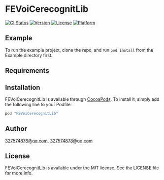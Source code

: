# FEVoiCerecognitLib

[![CI Status](http://img.shields.io/travis/327574878@qq.com/FEVoiCerecognitLib.svg?style=flat)](https://travis-ci.org/327574878@qq.com/FEVoiCerecognitLib)
[![Version](https://img.shields.io/cocoapods/v/FEVoiCerecognitLib.svg?style=flat)](http://cocoapods.org/pods/FEVoiCerecognitLib)
[![License](https://img.shields.io/cocoapods/l/FEVoiCerecognitLib.svg?style=flat)](http://cocoapods.org/pods/FEVoiCerecognitLib)
[![Platform](https://img.shields.io/cocoapods/p/FEVoiCerecognitLib.svg?style=flat)](http://cocoapods.org/pods/FEVoiCerecognitLib)

## Example

To run the example project, clone the repo, and run `pod install` from the Example directory first.

## Requirements

## Installation

FEVoiCerecognitLib is available through [CocoaPods](http://cocoapods.org). To install
it, simply add the following line to your Podfile:

```ruby
pod "FEVoiCerecognitLib"
```

## Author

327574878@qq.com, 327574878@qq.com

## License

FEVoiCerecognitLib is available under the MIT license. See the LICENSE file for more info.
